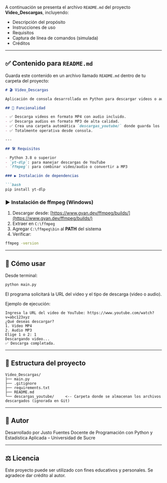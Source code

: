 A continuación se presenta el archivo `README.md` del proyecto **Video\_Descargas**, incluyendo:

* Descripción del propósito
* Instrucciones de uso
* Requisitos
* Captura de línea de comandos (simulada)
* Créditos

---

## ✅ Contenido para `README.md`

Guarda este contenido en un archivo llamado `README.md` dentro de tu carpeta del proyecto:

````markdown
# 🎬 Video_Descargas

Aplicación de consola desarrollada en Python para descargar videos o audios desde YouTube utilizando `yt-dlp` y `ffmpeg`.

## 📌 Funcionalidad

- ✅ Descarga videos en formato MP4 con audio incluido.
- ✅ Descarga audios en formato MP3 de alta calidad.
- ✅ Crea una carpeta automática `descargas_youtube/` donde guarda los archivos.
- ✅ Totalmente operativa desde consola.

---

## 🛠 Requisitos

- Python 3.8 o superior  
- `yt-dlp`: para manejar descargas de YouTube  
- `ffmpeg`: para combinar video/audio o convertir a MP3  

### ▶ Instalación de dependencias

```bash
pip install yt-dlp
````

### ▶ Instalación de ffmpeg (Windows)

1. Descargar desde: [https://www.gyan.dev/ffmpeg/builds/](https://www.gyan.dev/ffmpeg/builds/)
2. Extraer en `C:\ffmpeg`
3. Agregar `C:\ffmpeg\bin` al **PATH** del sistema
4. Verificar:

```bash
ffmpeg -version
```

---

## 🚀 Cómo usar

Desde terminal:

```bash
python main.py
```

El programa solicitará la URL del video y el tipo de descarga (video o audio).

Ejemplo de ejecución:

```
Ingresa la URL del video de YouTube: https://www.youtube.com/watch?v=abc123xyz
¿Qué deseas descargar?
1. Video MP4
2. Audio MP3
Elige 1 o 2: 1
Descargando video...
✅ Descarga completada.
```

---

## 📁 Estructura del proyecto

```
Video_Descargas/
├── main.py
├── .gitignore
├── requirements.txt
├── README.md
└── descargas_youtube/     <-- Carpeta donde se almacenan los archivos descargados (ignorada en Git)
```

---

## 🧾 Autor

Desarrollado por Justo Fuentes
Docente de Programación con Python y Estadística Aplicada – Universidad de Sucre

---

## ⚖️ Licencia

Este proyecto puede ser utilizado con fines educativos y personales. Se agradece dar crédito al autor.